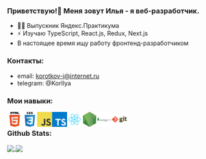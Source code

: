 ### Приветствую!👋 Меня зовут Илья - я веб-разработчик.

- 👨‍🎓 Выпускник Яндекс.Практикума
- ⚡ Изучаю TypeScript, React.js, Redux, Next.js
- В настоящее время ищу работу фронтенд-разработчиком

### Контакты:
- email: korotkov-i@internet.ru
- telegram: @KorIlya

### Мои навыки:

<img align="left" alt="HTML5" width="35px" src="https://raw.githubusercontent.com/github/explore/80688e429a7d4ef2fca1e82350fe8e3517d3494d/topics/html/html.png" />
<img align="left" alt="CSS3" width="35px" src="https://raw.githubusercontent.com/github/explore/80688e429a7d4ef2fca1e82350fe8e3517d3494d/topics/css/css.png" />
<img align="left" alt="JavaScript" width="35px" src="https://raw.githubusercontent.com/github/explore/80688e429a7d4ef2fca1e82350fe8e3517d3494d/topics/javascript/javascript.png" />
<img align="left" alt="JavaScript" width="35px" src="https://raw.githubusercontent.com/github/explore/80688e429a7d4ef2fca1e82350fe8e3517d3494d/topics/typescript/typescript.png" />
<img align="left" alt="React" width="35px" src="https://raw.githubusercontent.com/github/explore/80688e429a7d4ef2fca1e82350fe8e3517d3494d/topics/react/react.png" />
<img align="left" alt="Node.js" width="35px" src="https://raw.githubusercontent.com/github/explore/80688e429a7d4ef2fca1e82350fe8e3517d3494d/topics/nodejs/nodejs.png" />
<img align="left" alt="MongoDB" width="35px" src="https://raw.githubusercontent.com/github/explore/80688e429a7d4ef2fca1e82350fe8e3517d3494d/topics/mongodb/mongodb.png" />
<img align="left" alt="Git" width="35px" src="https://raw.githubusercontent.com/github/explore/80688e429a7d4ef2fca1e82350fe8e3517d3494d/topics/git/git.png" />


<br />

### Github Stats:

<a href="https://github.com/AiranBalor">
  <img align="center" src="https://github-readme-stats.vercel.app/api/top-langs/?username=AiranBalor&theme=nord&hide_langs_below=1&layout=compact" />
</a>
<a href="https://github.com/AiranBalor">
 <img align="center" src="https://github-readme-stats.vercel.app/api?username=AiranBalor&show_icons=true&theme=nord&line_height=27" />
</a>

<!--
**AiranBalor/AiranBalor** is a ✨ _special_ ✨ repository because its `README.md` (this file) appears on your GitHub profile.

Here are some ideas to get you started:

- 🔭 I’m currently working on ...
- 🌱 I’m currently learning ...
- 👯 I’m looking to collaborate on ...
- 🤔 I’m looking for help with ...
- 💬 Ask me about ...
- 📫 How to reach me: ...
- 😄 Pronouns: ...
- ⚡ Fun fact: ...
-->
